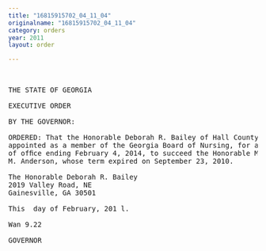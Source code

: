 ```yaml
---
title: "16815915702_04_11_04"
originalname: "16815915702_04_11_04"
category: orders
year: 2011
layout: order

---
```

<pre>
 

THE STATE OF GEORGIA

EXECUTIVE ORDER

BY THE GOVERNOR:

ORDERED: That the Honorable Deborah R. Bailey of Hall County, Georgia, is
appointed as a member of the Georgia Board of Nursing, for a term
of ofﬁce ending February 4, 2014, to succeed the Honorable Mary
M. Anderson, whose term expired on September 23, 2010.

The Honorable Deborah R. Bailey
2019 Valley Road, NE
Gainesville, GA 30501

This  day of February, 201 l.

Wan 9.22

GOVERNOR

</pre>
